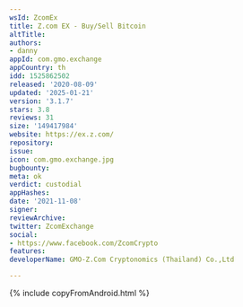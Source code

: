 ```yaml
---
wsId: ZcomEx
title: Z.com EX - Buy/Sell Bitcoin
altTitle: 
authors:
- danny
appId: com.gmo.exchange
appCountry: th
idd: 1525862502
released: '2020-08-09'
updated: '2025-01-21'
version: '3.1.7'
stars: 3.8
reviews: 31
size: '149417984'
website: https://ex.z.com/
repository: 
issue: 
icon: com.gmo.exchange.jpg
bugbounty: 
meta: ok
verdict: custodial
appHashes: 
date: '2021-11-08'
signer: 
reviewArchive: 
twitter: ZcomExchange
social:
- https://www.facebook.com/ZcomCrypto
features: 
developerName: GMO-Z.Com Cryptonomics (Thailand) Co.,Ltd

---
```


{% include copyFromAndroid.html %}
